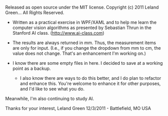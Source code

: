 Released as open source under the MIT license.
Copyright (c) 2011 Leland Green... All Rights Reserved.

* Written as a practical exercise in WPF/XAML and to help me learn the computer 
vision algorithms as presented by Sebastian Thrun in the Stanford AI class.
(http://www.ai-class.com)

* The results are always returned in mm. Thus, the measurement items are only 
for input. (I.e., if you change the dropdown from mm to cm, the value does not
change. That's an enhancement I'm working on.)

* I know there are some empty files in here. I decided to save at a working 
point as a backup.
  * I also know there are ways to do this better, and I do plan to refactor and 
enhance this. You're welcome to enhance it for other purposes, and I'd like 
to see what you do.

Meanwhile, I'm also continuing to study AI.

Thanks for your interest,
Leland Green
12/3/2011 - Battlefield, MO USA
